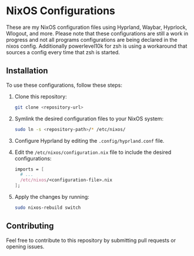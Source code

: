 # NixOS Configurations

These are my NixOS configuration files using Hyprland, Waybar, Hyprlock, Wlogout, and more. Please note that these configurations are still a work in progress and not all programs configurations are being declared in the nixos config. Additionally powerlevel10k for zsh is using a workaround that sources a config every time that zsh is started.

## Installation

To use these configurations, follow these steps:

1. Clone this repository:

    ```bash
    git clone <repository-url>
    ```

2. Symlink the desired configuration files to your NixOS system:

    ```bash
    sudo ln -s <repository-path>/* /etc/nixos/
    ```

3. Configure Hyprland by editing the `.config/hyprland.conf` file.

4. Edit the `/etc/nixos/configuration.nix` file to include the desired configurations:

    ```nix
    imports = [
      # ...
      /etc/nixos/<configuration-file>.nix
    ];
    ```

5. Apply the changes by running:

    ```bash
    sudo nixos-rebuild switch
    ```

## Contributing

Feel free to contribute to this repository by submitting pull requests or opening issues.
